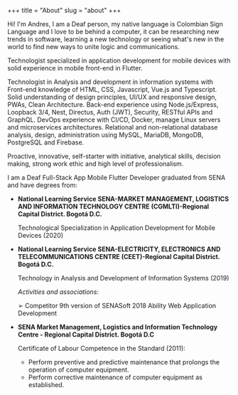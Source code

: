 +++
title = "About"
slug = "about"
+++

Hi! I'm Andres, I am a Deaf person, my native language is Colombian Sign Language and I love to be behind a computer, it can be researching new trends in software, learning a new technology or seeing what's new in the world to find new ways to unite logic and communications.
<!-- I have a thing for mobile development and backend, and love working on software development and UX! -->

Technologist specialized in application development for mobile devices with solid experience in mobile front-end in Flutter.

Technologist in Analysis and development in information systems with
Front-end knowledge of HTML, CSS, Javascript, Vue.js and Typescript.
Solid understanding of design principles, UI/UX and responsive design, PWAs, Clean Architecture.
Back-end experience using Node.js/Express, Loopback 3/4, Nest, Directus, Auth (JWT), Security, RESTful APIs and GraphQL.
DevOps experience with CI/CD, Docker, manage Linux servers and microservices architectures.
Relational and non-relational database analysis, design, administration using MySQL, MariaDB, MongoDB, PostgreSQL and Firebase.

Proactive, innovative, self-starter with initiative, analytical skills, decision making, strong work ethic and high level of professionalism.

I am a Deaf Full-Stack App Mobile Flutter Developer graduated from SENA and have degrees from:

* **National Learning Service SENA-MARKET MANAGEMENT, LOGISTICS AND INFORMATION TECHNOLOGY CENTRE (CGMLTI)-Regional Capital District. Bogotá D.C.**

  Technological Specialization in Application Development for Mobile Devices (2020)

* **National Learning Service SENA-ELECTRICITY, ELECTRONICS AND TELECOMMUNICATIONS CENTRE (CEET)-Regional Capital District. Bogotá D.C.**

  Technology in Analysis and Development of Information Systems (2019)

  _Activities and associations:_

    ➢ Competitor 9th version of SENASoft 2018 Ability Web Application Development

* **SENA Market Management, Logistics and Information Technology Centre - Regional Capital District. Bogotá D.C**

  Certificate of Labour Competence in the Standard (2011):
    * Perform preventive and predictive maintenance that prolongs the operation of computer equipment.
    * Perform corrective maintenance of computer equipment as established.
